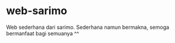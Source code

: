# web-sarimo
Web sederhana dari sarimo.
Sederhana namun bermakna, semoga bermanfaat bagi semuanya ^^
